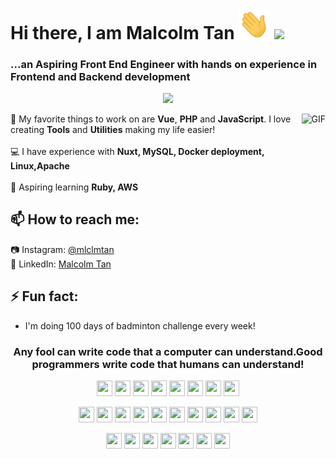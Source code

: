 # Hi there, I am Malcolm Tan <img src="https://raw.githubusercontent.com/ABSphreak/ABSphreak/master/gifs/Hi.gif" width="50px">  <img src="https://github.com/TheDudeThatCode/TheDudeThatCode/blob/master/Assets/Developer.gif" width="80px">
### ...an **Aspiring Front End Engineer** with hands on experience in **Frontend** and **Backend** development


<a href="https://github.com/mlclmtan">
    <p align="center">
        <img src="https://github-profile-trophy.vercel.app/?username=mlclmtan&column=6&theme=onedark"/>
    </p>
</a>

<img align="right" alt="GIF" src="https://media.giphy.com/media/L8K62iTDkzGX6/giphy.gif" />

💖 My favorite things to work on are **Vue**, **PHP** and **JavaScript**. I love creating **Tools** and **Utilities** making my life easier!
<br>
<br>
💻 I have experience with **Nuxt, MySQL, Docker deployment, Linux,Apache**
<br>
<br>
👯 Aspiring learning **Ruby, AWS**

## 📫 How to reach me:


📷 Instagram: [@mlclmtan](https://www.instagram.com/mlclmtan/)<br>
🧳 LinkedIn: [Malcolm Tan](https://www.linkedin.com/in/mlclmtan/)
<br>

## ⚡ Fun fact:
* I'm doing 100 days of badminton challenge every week!

<div align="center">

### Any fool can write code that a computer can understand.Good programmers write code that humans can understand!

</div>
<!-- programming langs i work-->
<p align="center">
<img src="https://github.com/tomchen/stack-icons/blob/master/logos/javascript.svg" width="25px" height="25px"/>
<img src="https://github.com/tomchen/stack-icons/blob/master/logos/es6.svg" width="25px" height="25px"/>
<img src="https://github.com/tomchen/stack-icons/blob/master/logos/php.svg" width="25px" height="25px"/>
<img src="https://github.com/tomchen/stack-icons/blob/master/logos/c.svg" width="25px" height="25px"/>
<img src="https://github.com/tomchen/stack-icons/blob/master/logos/c-plusplus.svg" width="25px" height="25px"/>
<img src="https://github.com/tomchen/stack-icons/blob/master/logos/python.svg" width="25px" height="25px"/>
<img src="https://github.com/tomchen/stack-icons/blob/master/logos/nodejs.svg" width="25px" height="25px"/>
<img src="https://github.com/tomchen/stack-icons/blob/master/logos/kotlin.svg" width="25px" height="25px"/>
</p>
<p align="center">
<img src="https://github.com/tomchen/stack-icons/blob/master/logos/vue.svg" width="25px" height="25px"/>
    <img src="https://github.com/tomchen/stack-icons/blob/master/logos/nuxt-icon.svg" width="25px" height="25px"/>
    <img src="https://github.com/tomchen/stack-icons/blob/master/logos/react.svg" width="25px" height="25px"/>
    <img src="https://github.com/tomchen/stack-icons/blob/master/logos/mysql.svg" width="25px" height="25px"/>
    <img src="https://github.com/tomchen/stack-icons/blob/master/logos/docker-icon.svg" width="25px" height="25px"/>
    <img src="https://github.com/tomchen/stack-icons/blob/master/logos/google-cloud.svg" width="25px" height="25px"/>
    <img src="https://github.com/tomchen/stack-icons/blob/master/logos/aws.svg" width="25px" height="25px"/>
    <img src="https://github.com/tomchen/stack-icons/blob/master/logos/nginx.svg" width="25px" height="25px"/>
    <img src="https://github.com/tomchen/stack-icons/blob/master/logos/apache.svg" width="25px" height="25px"/>
    <img src="https://github.com/tomchen/stack-icons/blob/master/logos/mongodb-icon.svg" width="25px" height="25px"/>
</p>
<p align="center">
<img src="https://github.com/tomchen/stack-icons/blob/master/logos/apple.svg" width="25px" height="25px"/>
    <img src="https://github.com/tomchen/stack-icons/blob/master/logos/linux-tux.svg" width="25px" height="25px"/>
    <img src="https://github.com/tomchen/stack-icons/blob/master/logos/ubuntu.svg" width="25px" height="25px"/>
    <img src="https://github.com/tomchen/stack-icons/blob/master/logos/visual-studio-code.svg" width="25px" height="25px"/>
    <img src="https://github.com/tomchen/stack-icons/blob/master/logos/github.svg" width="25px" height="25px"/>
    <img src="https://github.com/tomchen/stack-icons/blob/master/logos/gitlab.svg" width="25px" height="25px"/>
    <img src="https://github.com/tomchen/stack-icons/blob/master/logos/adobe-photoshop.svg" width="25px" height="25px"/>
</p>

